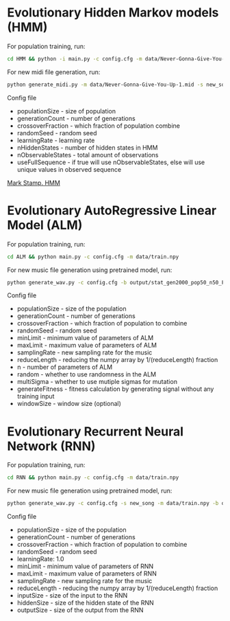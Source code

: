 # Evolutionary Hidden Markov models (HMM)
For population training, run:
```sh
cd HMM && python -i main.py -c config.cfg -m data/Never-Gonna-Give-You-Up-1.mid
```
For new midi file generation, run:
```sh
python generate_midi.py -m data/Never-Gonna-Give-You-Up-1.mid -s new_song -b output/stat_gen1000_hid50_state41.pickle
```
Config file
* populationSize - size of population
* generationCount - number of generations
* crossoverFraction - which fraction of population combine
* randomSeed - random seed
* learningRate - learning rate
* nHiddenStates - number of hidden states in HMM
* nObservableStates - total amount of observations
* useFullSequence - if true will use nObservableStates, else will use unique values in observed sequence

[Mark Stamp. HMM](https://www.cs.sjsu.edu/~stamp/RUA/HMM.pdf)

# Evolutionary AutoRegressive Linear Model (ALM)
For population training, run:
```sh
cd ALM && python main.py -c config.cfg -m data/train.npy
```
For new music file generation using pretrained model, run:
```sh
python generate_wav.py -c config.cfg -b output/stat_gen2000_pop50_n50_False.pickle -m data/train.npy -s new_song
```
Config file
* populationSize - size of the population 
* generationCount - number of generations
* crossoverFraction - which fraction of population to combine
* randomSeed - random seed
* minLimit - minimum value of parameters of ALM
* maxLimit - maximum value of parameters of ALM
* samplingRate - new sampling rate for the music
* reduceLength - reducing the numpy array by 1/(reduceLength) fraction
* n - number of parameters of ALM
* random - whether to use randomness in the ALM
* multiSigma - whether to use mutiple sigmas for mutation
* generateFitness - fitness calculation by generating signal without any training input
* windowSize - window size (optional)

# Evolutionary Recurrent Neural Network (RNN)
For population training, run:
```sh
cd RNN && python main.py -c config.cfg -m data/train.npy
```
For new music file generation using pretrained model, run:
```sh
python generate_wav.py -c config.cfg -s new_song -m data/train.npy -b output/stat_gen10000_pop50_in1_h30_o1_reduce5.pickle
```
Config file
* populationSize - size of the population
* generationCount - number of generations
* crossoverFraction - which fraction of population to combine
* randomSeed - random seed
* learningRate: 1.0
* minLimit - minimum value of parameters of RNN
* maxLimit - maximum value of parameters of RNN
* samplingRate - new sampling rate for the music
* reduceLength - reducing the numpy array by 1/(reduceLength) fraction
* inputSize - size of the input to the RNN
* hiddenSize - size of the hidden state of the RNN
* outputSize - size of the output from the RNN
